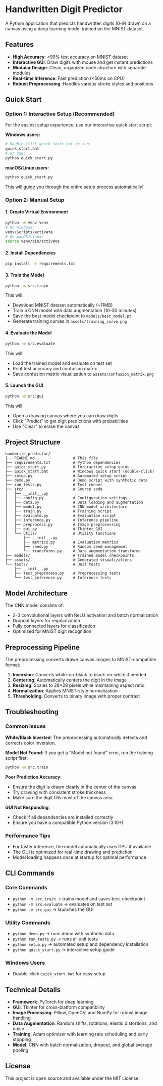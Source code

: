 # Handwritten Digit Predictor

A Python application that predicts handwritten digits (0-9) drawn on a canvas using a deep learning model trained on the MNIST dataset.

## Features

- **High Accuracy**: ≥99% test accuracy on MNIST dataset
- **Interactive GUI**: Draw digits with mouse and get instant predictions
- **Modular Design**: Clean, organized code structure with separate modules
- **Real-time Inference**: Fast prediction (<50ms on CPU)
- **Robust Preprocessing**: Handles various stroke styles and positions

## Quick Start

### Option 1: Interactive Setup (Recommended)
For the easiest setup experience, use our interactive quick start script:

**Windows users:**
```bash
# Double-click quick_start.bat or run:
quick_start.bat
# or run:
python quick_start.py
```

**macOS/Linux users:**
```bash
python quick_start.py
```

This will guide you through the entire setup process automatically!

### Option 2: Manual Setup

#### 1. Create Virtual Environment
```bash
python -m venv venv
# On Windows:
venv\Scripts\activate
# On macOS/Linux:
source venv/bin/activate
```

#### 2. Install Dependencies
```bash
pip install -r requirements.txt
```

#### 3. Train the Model
```bash
python -m src.train
```
This will:
- Download MNIST dataset automatically (~11MB)
- Train a CNN model with data augmentation (10-30 minutes)
- Save the best model checkpoint to `models/best_model.pt`
- Generate training curves in `assets/training_curve.png`

#### 4. Evaluate the Model
```bash
python -m src.evaluate
```
This will:
- Load the trained model and evaluate on test set
- Print test accuracy and confusion matrix
- Save confusion matrix visualization to `assets/confusion_matrix.png`

#### 5. Launch the GUI
```bash
python -m src.gui
```
This will:
- Open a drawing canvas where you can draw digits
- Click "Predict" to get digit predictions with probabilities
- Use "Clear" to erase the canvas

## Project Structure

```
handwrite_predictor/
├── README.md                 # This file
├── requirements.txt          # Python dependencies
├── quick_start.py            # Interactive setup guide
├── quick_start.bat           # Windows quick start (double-click)
├── setup.py                  # Automated setup script
├── demo.py                   # Demo script with synthetic data
├── run_tests.py              # Test runner
├── src/                      # Source code
│   ├── __init__.py
│   ├── config.py             # Configuration settings
│   ├── data.py               # Data loading and augmentation
│   ├── model.py              # CNN model architecture
│   ├── train.py              # Training script
│   ├── evaluate.py           # Evaluation script
│   ├── inference.py          # Inference pipeline
│   ├── preprocess.py         # Image preprocessing
│   ├── gui.py                # Tkinter GUI
│   └── utils/                # Utility functions
│       ├── __init__.py
│       ├── metrics.py        # Evaluation metrics
│       ├── seed.py           # Random seed management
│       └── transforms.py     # Data augmentation transforms
├── models/                   # Trained model checkpoints
├── assets/                   # Generated visualizations
└── tests/                    # Unit tests
    ├── __init__.py
    ├── test_preprocess.py    # Preprocessing tests
    └── test_inference.py     # Inference tests
```

## Model Architecture

The CNN model consists of:
- 2-3 convolutional layers with ReLU activation and batch normalization
- Dropout layers for regularization
- Fully connected layers for classification
- Optimized for MNIST digit recognition

## Preprocessing Pipeline

The preprocessing converts drawn canvas images to MNIST-compatible format:
1. **Inversion**: Converts white-on-black to black-on-white if needed
2. **Centering**: Automatically centers the digit in the image
3. **Resizing**: Scales to 28×28 pixels while maintaining aspect ratio
4. **Normalization**: Applies MNIST-style normalization
5. **Thresholding**: Converts to binary image with proper contrast

## Troubleshooting

### Common Issues

**White/Black Inverted**: The preprocessing automatically detects and corrects color inversion.

**Model Not Found**: If you get a "Model not found" error, run the training script first:
```bash
python -m src.train
```

**Poor Prediction Accuracy**: 
- Ensure the digit is drawn clearly in the center of the canvas
- Try drawing with consistent stroke thickness
- Make sure the digit fills most of the canvas area

**GUI Not Responding**: 
- Check if all dependencies are installed correctly
- Ensure you have a compatible Python version (3.10+)

### Performance Tips

- For faster inference, the model automatically uses GPU if available
- The GUI is optimized for real-time drawing and prediction
- Model loading happens once at startup for optimal performance

## CLI Commands

### Core Commands
* `python -m src.train` → trains model and saves best checkpoint
* `python -m src.evaluate` → evaluates on test set  
* `python -m src.gui` → launches the GUI

### Utility Commands
* `python demo.py` → runs demo with synthetic data
* `python run_tests.py` → runs all unit tests
* `python setup.py` → automated setup and dependency installation
* `python quick_start.py` → interactive setup guide

### Windows Users
* Double-click `quick_start.bat` for easy setup

## Technical Details

- **Framework**: PyTorch for deep learning
- **GUI**: Tkinter for cross-platform compatibility
- **Image Processing**: Pillow, OpenCV, and NumPy for robust image handling
- **Data Augmentation**: Random shifts, rotations, elastic distortions, and noise
- **Training**: Adam optimizer with learning rate scheduling and early stopping
- **Model**: CNN with batch normalization, dropout, and global average pooling

## License

This project is open source and available under the MIT License.
